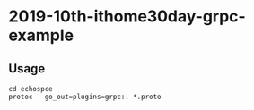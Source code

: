 # 2019-10th-ithome30day-grpc-example


## Usage

```
cd echospce
protoc --go_out=plugins=grpc:. *.proto
```


